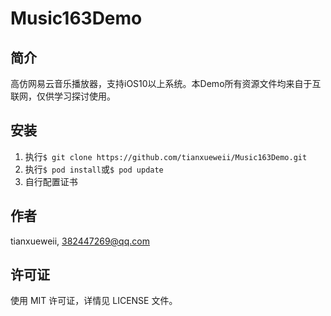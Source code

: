 # Music163Demo

## 简介

高仿网易云音乐播放器，支持iOS10以上系统。本Demo所有资源文件均来自于互联网，仅供学习探讨使用。

## 安装

1. 执行`$ git clone https://github.com/tianxueweii/Music163Demo.git`
2. 执行`$ pod install`或`$ pod update`
3. 自行配置证书

## 作者

tianxueweii, 382447269@qq.com

## 许可证

使用 MIT 许可证，详情见 LICENSE 文件。
